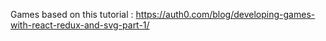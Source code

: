 Games based on this tutorial : https://auth0.com/blog/developing-games-with-react-redux-and-svg-part-1/